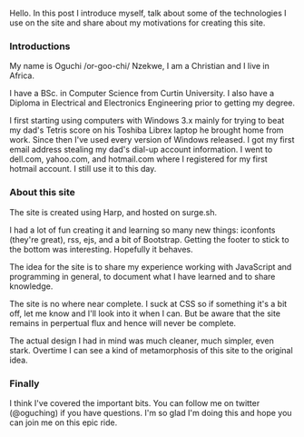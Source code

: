 Hello. In this post I introduce myself, talk about some of the technologies I use on the site and share about my motivations for creating this site.

### Introductions
My name is Oguchi /or-goo-chi/ Nzekwe, I am a Christian and I live in Africa. 

I have a BSc. in Computer Science from Curtin University. 
I also have a Diploma in Electrical and Electronics Engineering prior to getting my degree. 

I first starting using computers with Windows 3.x mainly for trying to beat my dad's Tetris score on his Toshiba Librex laptop he brought home from work. Since then I've used every version of Windows released. I got my first email address stealing my dad's dial-up account information. I went to dell.com, yahoo.com, and hotmail.com where I registered for my first hotmail account. I still use it to this day.

### About this site
The site is created using Harp, and hosted on surge.sh. 

I had a lot of fun creating it and learning so many new things: iconfonts (they're great), rss, ejs, and a bit of Bootstrap. Getting the footer to stick to the bottom was interesting. Hopefully it behaves.

The idea for the site is to share my experience working with JavaScript and programming in general, to document what I have learned and to share knowledge.

The site is no where near complete. I suck at CSS so if something it's a bit off, let me know and I'll look into it when I can. But be aware that the site remains in perpertual flux and hence will never be complete.

The actual design I had in mind was much cleaner, much simpler, even stark. Overtime I can see a kind of metamorphosis of this site to the original idea.

### Finally
I think I've covered the important bits. You can follow me on twitter (@oguching) if you have questions. I'm so glad I'm doing this and hope you can join me on this epic ride. 

